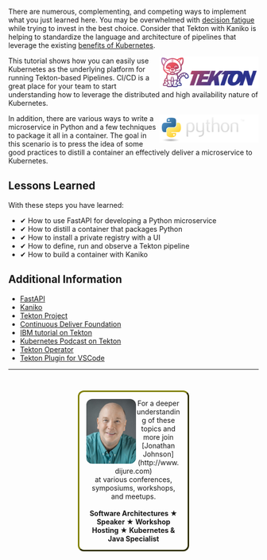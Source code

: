 
There are numerous, complementing, and competing ways to implement what you just learned here. You may be overwhelmed with [decision fatigue](https://en.wikipedia.org/wiki/Decision_fatigue) while trying to invest in the best choice. Consider that Tekton with Kaniko is helping to standardize the language and architecture of pipelines that leverage the existing [benefits of Kubernetes](https://kubernetes.io/docs/concepts/overview/what-is-kubernetes/#why-you-need-kubernetes-and-what-can-it-do).

<img align="right" src="./assets/tekton.png" width="200">

This tutorial shows how you can easily use Kubernetes as the underlying platform for running Tekton-based Pipelines. CI/CD is a great place for your team to start understanding how to leverage the distributed and high availability nature of Kubernetes.

<img align="right" src="./assets/python.png" width="200">

In addition, there are various ways to write a microservice in Python and a few techniques to package it all in a container. The goal in this scenario is to press the idea of some good practices to distill a container an effectively deliver a microservice to Kubernetes.

## Lessons Learned ##

With these steps you have learned:

- &#x2714; How to use FastAPI for developing a Python microservice
- &#x2714; How to distill a container that packages Python
- &#x2714; How to install a private registry with a UI
- &#x2714; How to define, run and observe a Tekton pipeline
- &#x2714; How to build a container with Kaniko

## Additional Information ##

* [FastAPI](https://fastapi.tiangolo.com/)
* [Kaniko](https://github.com/GoogleContainerTools/kaniko)
* [Tekton Project](https://tekton.dev)
* [Continuous Deliver Foundation](https://cd.foundation/)
* [IBM tutorial on Tekton](https://developer.ibm.com/tutorials/deploy-a-hello-world-application-on-kubernetes-using-tekton-pipelines/)
* [Kubernetes Podcast on Tekton](https://kubernetespodcast.com/episode/047-tekton/)
* [Tekton Operator](https://github.com/tektoncd/operator)
* [Tekton Plugin for VSCode](https://github.com/redhat-developer/vscode-tekton)

------
<p style="text-align: center; padding: 1em; margin: 3em; margin-left: 10em; margin-right: 10em; border-; 1px; border-color: olive;  border-radius: 12px; border-style:outset">
<img align="left" src="./assets/jonathan-johnson.jpg" width="100" style="border-radius: 12px">
For a deeper understanding of these topics and more join <br>[Jonathan Johnson](http://www.dijure.com)<br> at various conferences, symposiums, workshops, and meetups.
<br><br>
<b>Software Architectures ★ Speaker ★ Workshop Hosting ★ Kubernetes & Java Specialist</b>
</p>
